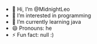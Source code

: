 - 👋 Hi, I’m @MidnightLeo
- 👀 I’m interested in programming
- 🌱 I’m currently learning java
- 😄 Pronouns: he
- ⚡ Fun fact: null :)

<!---
MidnightLeo/MidnightLeo is a ✨ special ✨ repository because its `README.md` (this file) appears on your GitHub profile.
You can click the Preview link to take a look at your changes.
--->
